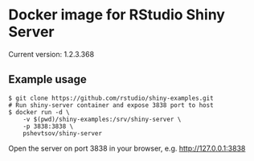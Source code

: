 Docker image for RStudio Shiny Server
=====================================

Current version: 1.2.3.368

Example usage
-------------

```
$ git clone https://github.com/rstudio/shiny-examples.git
# Run shiny-server container and expose 3838 port to host
$ docker run -d \
    -v $(pwd)/shiny-examples:/srv/shiny-server \
    -p 3838:3838 \
    pshevtsov/shiny-server
```

Open the server on port 3838 in your browser, e.g. http://127.0.0.1:3838
